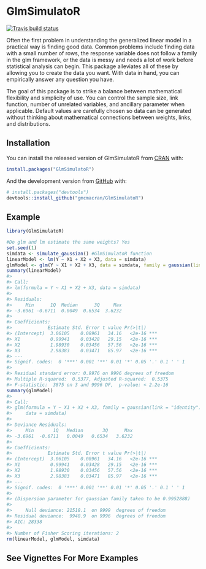
<!-- README.md is generated from README.Rmd. Please edit that file -->

# GlmSimulatoR

<!-- badges: start -->

[![Travis build
status](https://travis-ci.org/gmcmacran/GlmSimulatoR?branch=master)](https://travis-ci.org/gmcmacran/GlmSimulatoR)
<!-- badges: end -->

Often the first problem in understanding the generalized linear model in
a practical way is finding good data. Common problems include finding
data with a small number of rows, the response variable does not follow
a family in the glm framework, or the data is messy and needs a lot of
work before statistical analysis can begin. This package alleviates all
of these by allowing you to create the data you want. With data in hand,
you can empirically answer any question you have.

The goal of this package is to strike a balance between mathematical
flexibility and simplicity of use. You can control the sample size, link
function, number of unrelated variables, and ancillary parameter when
applicable. Default values are carefully chosen so data can be generated
without thinking about mathematical connections between weights, links,
and distributions.

## Installation

You can install the released version of GlmSimulatoR from
[CRAN](https://CRAN.R-project.org) with:

``` r
install.packages("GlmSimulatoR")
```

And the development version from [GitHub](https://github.com/) with:

``` r
# install.packages("devtools")
devtools::install_github("gmcmacran/GlmSimulatoR")
```

## Example

``` r
library(GlmSimulatoR)

#Do glm and lm estimate the same weights? Yes
set.seed(1)
simdata <- simulate_gaussian() #GlmSimulatoR function
linearModel <- lm(Y ~ X1 + X2 + X3, data = simdata)
glmModel <- glm(Y ~ X1 + X2 + X3, data = simdata, family = gaussian(link = "identity"))
summary(linearModel)
#> 
#> Call:
#> lm(formula = Y ~ X1 + X2 + X3, data = simdata)
#> 
#> Residuals:
#>     Min      1Q  Median      3Q     Max 
#> -3.6961 -0.6711  0.0049  0.6534  3.6232 
#> 
#> Coefficients:
#>             Estimate Std. Error t value Pr(>|t|)    
#> (Intercept)  3.06105    0.08961   34.16   <2e-16 ***
#> X1           0.99941    0.03428   29.15   <2e-16 ***
#> X2           1.98930    0.03456   57.56   <2e-16 ***
#> X3           2.98383    0.03471   85.97   <2e-16 ***
#> ---
#> Signif. codes:  0 '***' 0.001 '**' 0.01 '*' 0.05 '.' 0.1 ' ' 1
#> 
#> Residual standard error: 0.9976 on 9996 degrees of freedom
#> Multiple R-squared:  0.5377, Adjusted R-squared:  0.5375 
#> F-statistic:  3875 on 3 and 9996 DF,  p-value: < 2.2e-16
summary(glmModel)
#> 
#> Call:
#> glm(formula = Y ~ X1 + X2 + X3, family = gaussian(link = "identity"), 
#>     data = simdata)
#> 
#> Deviance Residuals: 
#>     Min       1Q   Median       3Q      Max  
#> -3.6961  -0.6711   0.0049   0.6534   3.6232  
#> 
#> Coefficients:
#>             Estimate Std. Error t value Pr(>|t|)    
#> (Intercept)  3.06105    0.08961   34.16   <2e-16 ***
#> X1           0.99941    0.03428   29.15   <2e-16 ***
#> X2           1.98930    0.03456   57.56   <2e-16 ***
#> X3           2.98383    0.03471   85.97   <2e-16 ***
#> ---
#> Signif. codes:  0 '***' 0.001 '**' 0.01 '*' 0.05 '.' 0.1 ' ' 1
#> 
#> (Dispersion parameter for gaussian family taken to be 0.9952888)
#> 
#>     Null deviance: 21518.1  on 9999  degrees of freedom
#> Residual deviance:  9948.9  on 9996  degrees of freedom
#> AIC: 28338
#> 
#> Number of Fisher Scoring iterations: 2
rm(linearModel, glmModel, simdata)
```

## See Vignettes For More Examples
